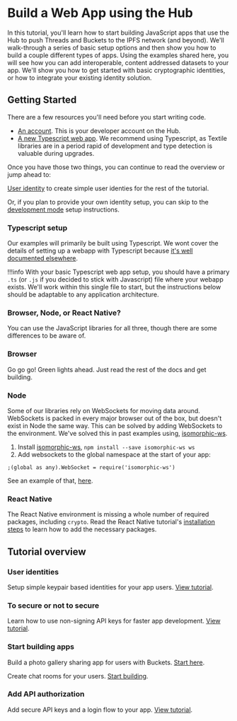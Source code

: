 # Build a Web App using the Hub

In this tutorial, you'll learn how to start building JavaScript apps that use the Hub to push Threads and Buckets to the IPFS network (and beyond). We'll walk-through a series of basic setup options and then show you how to build a couple different types of apps. Using the examples shared here, you will see how you can add interoperable, content addressed datasets to your app. We'll show you how to get started with basic cryptographic identities, or how to integrate your existing identity solution.

## Getting Started

There are a few resources you'll need before you start writing code.

- [An account](../../hub/accounts.md). This is your developer account on the Hub.
- [A new Typescript web app](https://webpack.js.org/guides/typescript/). We recommend using Typescript, as Textile libraries are in a period rapid of development and type detection is valuable during upgrades.

Once you have those two things, you can continue to read the overview or jump ahead to:

[User identity](libp2p-identities.md) to create simple user identies for the rest of the tutorial.

Or, if you plan to provide your own identity setup, you can skip to the [development mode](development-mode.md) setup instructions.

### Typescript setup

Our examples will primarily be built using Typescript. We wont cover the details of setting up a webapp with Typescript because [it's well documented elsewhere](https://levelup.gitconnected.com/setting-up-a-full-stack-typescript-application-featuring-express-and-react-ccfe07f2ea47). 

!!!info
    With your basic Typescript web app setup, you should have a primary `.ts` (or `.js` if you decided to stick with Javascript) file where your webapp exists. We'll work within this single file to start, but the instructions below should be adaptable to any application architecture.

### Browser, Node, or React Native?

You can use the JavaScript libraries for all three, though there are some differences to be aware of.

### Browser

Go go go! Green lights ahead. Just read the rest of the docs and get building.

### Node

Some of our libraries rely on WebSockets for moving data around. WebSockets is packed in every major browser out of the box, but doesn't exist in Node the same way. This can be solved by adding WebSockets to the environment. We've solved this in past examples using, [isomorphic-ws](https://www.npmjs.com/package/isomorphic-ws).

1. Install [isomorphic-ws](https://www.npmjs.com/package/isomorphic-ws), `npm install --save isomorphic-ws ws`
2. Add websockets to the global namespace at the start of your app: 

`;(global as any).WebSocket = require('isomorphic-ws')`

See an example of that, [here](https://github.com/textileio/js-examples/blob/master/hub-browser-auth-app/src/server/index.ts#L2).

### React Native

The React Native environment is missing a whole number of required packages, including `crypto`. Read the React Native tutorial's [installation steps](../react-native-buckets.md#install-libraries) to learn how to add the necessary packages.

## Tutorial overview

### User identities

Setup simple keypair based identities for your app users. [View tutorial](libp2p-identities.md).

### To secure or not to secure

Learn how to use non-signing API keys for faster app development. [View tutorial](development-mode.md).

### Start building apps

Build a photo gallery sharing app for users with Buckets.  [Start here](user-buckets.md).

Create chat rooms for your users. [Start building](user-thread-database.md).

### Add API authorization

Add secure API keys and a login flow to your app. [View tutorial](production-auth.md).

<br />
